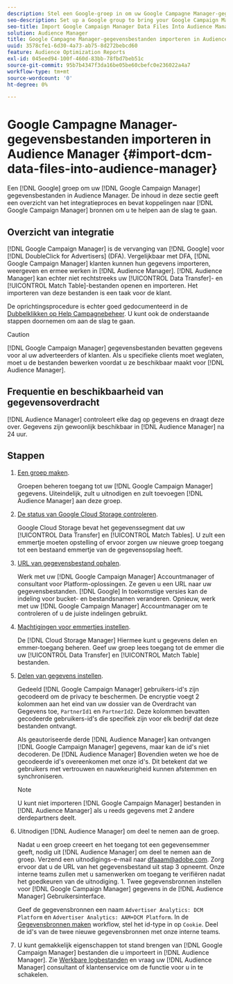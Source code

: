 ```yaml
---
description: Stel een Google-groep in om uw Google Campagne Manager-gegevensbestanden in de Audience Manager te plaatsen. De inhoud in deze sectie geeft een overzicht van het integratieproces en bevat koppelingen naar Google Campaign Manager-bronnen om u te helpen aan de slag te gaan.
seo-description: Set up a Google group to bring your Google Campaign Manager data files into Audience Manager. The content in this section summarizes the integration process and provides you with links to Google Campaign Manager resources to help you get started.
seo-title: Import Google Campaign Manager Data Files Into Audience Manager
solution: Audience Manager
title: Google Campagne Manager-gegevensbestanden importeren in Audience Manager
uuid: 3578cfe1-6d30-4a73-ab75-8d272bebcd60
feature: Audience Optimization Reports
exl-id: 045eed94-100f-460d-83bb-78fbd7beb51c
source-git-commit: 95b7b4347f3da16be05be60cbefc0e236022a4a7
workflow-type: tm+mt
source-wordcount: '0'
ht-degree: 0%

---
```


# Google Campagne Manager-gegevensbestanden importeren in Audience Manager {#import-dcm-data-files-into-audience-manager}

Een [!DNL Google] groep om uw [!DNL Google Campaign Manager] gegevensbestanden in Audience Manager. De inhoud in deze sectie geeft een overzicht van het integratieproces en bevat koppelingen naar [!DNL Google Campaign Manager] bronnen om u te helpen aan de slag te gaan.

## Overzicht van integratie

[!DNL Google Campaign Manager] is de vervanging van [!DNL Google] voor [!DNL DoubleClick for Advertisers] (DFA). Vergelijkbaar met DFA, [!DNL Google Campaign Manager] klanten kunnen hun gegevens importeren, weergeven en ermee werken in [!DNL Audience Manager]. [!DNL Audience Manager] kan echter niet rechtstreeks uw [!UICONTROL Data Transfer]- en [!UICONTROL Match Table]-bestanden openen en importeren. Het importeren van deze bestanden is een taak voor de klant.

De oprichtingsprocedure is echter goed gedocumenteerd in de [Dubbelklikken op Help Campagnebeheer](https://support.google.com/dcm/partner/answer/2941575?hl=en&amp;ref_topic=6107456). U kunt ook de onderstaande stappen doornemen om aan de slag te gaan.

>[!CAUTION]
>
>[!DNL Google Campaign Manager] gegevensbestanden bevatten gegevens voor al uw adverteerders of klanten. Als u specifieke clients moet weglaten, moet u de bestanden bewerken voordat u ze beschikbaar maakt voor [!DNL Audience Manager].

## Frequentie en beschikbaarheid van gegevensoverdracht

[!DNL Audience Manager] controleert elke dag op gegevens en draagt deze over. Gegevens zijn gewoonlijk beschikbaar in [!DNL Audience Manager] na 24 uur.

## Stappen

1. [Een groep maken](https://support.google.com/dcm/partner/answer/3370419?hl=en&amp;ref_topic=6107456).

   Groepen beheren toegang tot uw [!DNL Google Campaign Manager] gegevens. Uiteindelijk, zult u uitnodigen en zult toevoegen [!DNL Audience Manager] aan deze groep.

1. [De status van Google Cloud Storage controleren](https://support.google.com/dcm/partner/answer/3370481?hl=en&amp;ref_topic=6107456).

   Google Cloud Storage bevat het gegevenssegment dat uw [!UICONTROL Data Transfer] en [!UICONTROL Match Tables]. U zult een emmertje moeten opstelling of ervoor zorgen uw nieuwe groep toegang tot een bestaand emmertje van de gegevensopslag heeft.

1. [URL van gegevensbestand ophalen](https://support.google.com/dcm/partner/answer/3370482?hl=en&amp;ref_topic=6107456).

   Werk met uw [!DNL Google Campaign Manager] Accountmanager of consultant voor Platform-oplossingen. Ze geven u een URL naar uw gegevensbestanden. [!DNL Google] In toekomstige versies kan de indeling voor bucket- en bestandsnamen veranderen. Opnieuw, werk met uw [!DNL Google Campaign Manager] Accountmanager om te controleren of u de juiste indelingen gebruikt.

1. [Machtigingen voor emmertjes instellen](https://cloud.google.com/storage/docs/cloud-console?csw=1#_bucketpermission).

   De [!DNL Cloud Storage Manager] Hiermee kunt u gegevens delen en emmer-toegang beheren. Geef uw groep lees toegang tot de emmer die uw [!UICONTROL Data Transfer] en [!UICONTROL Match Table] bestanden.

1. [Delen van gegevens instellen](https://support.google.com/dcm/partner/answer/6206106?hl=en).

   Gedeeld [!DNL Google Campaign Manager] gebruikers-id&#39;s zijn gecodeerd om de privacy te beschermen. De encryptie voegt 2 kolommen aan het eind van uw dossier van de Overdracht van Gegevens toe, `PartnerId1` en `PartnerId2`. Deze kolommen bevatten gecodeerde gebruikers-id&#39;s die specifiek zijn voor elk bedrijf dat deze bestanden ontvangt.

   Als geautoriseerde derde [!DNL Audience Manager] kan ontvangen [!DNL Google Campaign Manager] gegevens, maar kan de id&#39;s niet decoderen. De [!DNL Audience Manager] Bovendien weten we hoe de gecodeerde id&#39;s overeenkomen met onze id&#39;s. Dit betekent dat we gebruikers met vertrouwen en nauwkeurigheid kunnen afstemmen en synchroniseren.

   >[!NOTE]
   >U kunt niet importeren [!DNL Google Campaign Manager] bestanden in [!DNL Audience Manager] als u reeds gegevens met 2 andere derdepartners deelt.

1. Uitnodigen [!DNL Audience Manager] om deel te nemen aan de groep.

   Nadat u een groep creeert en het toegang tot een gegevensemmer geeft, nodig uit [!DNL Audience Manager] om deel te nemen aan de groep. Verzend een uitnodigings-e-mail naar dfaaam@adobe.com. Zorg ervoor dat u de URL van het gegevensbestand uit stap 3 opneemt. Onze interne teams zullen met u samenwerken om toegang te verifiëren nadat het goedkeuren van de uitnodiging. 1. Twee gegevensbronnen instellen voor [!DNL Google Campaign Manager] gegevens in de [!DNL Audience Manager] Gebruikersinterface.

   Geef de gegevensbronnen een naam `Advertiser Analytics: DCM Platform` en `Advertiser Analytics: AAM+DCM Platform`. In de [Gegevensbronnen maken](../../../features/manage-datasources.md#create-data-source) workflow, stel het id-type in op `Cookie`. Deel de id&#39;s van de twee nieuwe gegevensbronnen met onze interne teams.

1. U kunt gemakkelijk eigenschappen tot stand brengen van [!DNL Google Campaign Manager] bestanden die u importeert in [!DNL Audience Manager]. Zie [Werkbare logbestanden](../../../integration/media-data-integration/actionable-log-files.md) en vraag uw [!DNL Audience Manager] consultant of klantenservice om de functie voor u in te schakelen.
